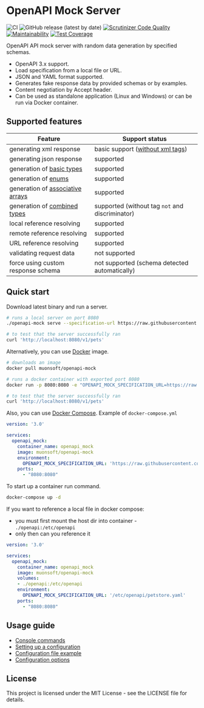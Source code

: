 # OpenAPI Mock Server

![CI](https://github.com/muonsoft/openapi-mock/workflows/CI/badge.svg?branch=master)
![GitHub release (latest by date)](https://img.shields.io/github/v/release/muonsoft/openapi-mock)
[![Scrutinizer Code Quality](https://scrutinizer-ci.com/g/muonsoft/openapi-mock/badges/quality-score.png?b=master)](https://scrutinizer-ci.com/g/muonsoft/openapi-mock/?branch=master)
[![Maintainability](https://api.codeclimate.com/v1/badges/158deb3434a84924dade/maintainability)](https://codeclimate.com/github/muonsoft/openapi-mock/maintainability)
[![Test Coverage](https://api.codeclimate.com/v1/badges/158deb3434a84924dade/test_coverage)](https://codeclimate.com/github/muonsoft/openapi-mock/test_coverage)

OpenAPI API mock server with random data generation by specified schemas.

* OpenAPI 3.x support.
* Load specification from a local file or URL.
* JSON and YAML format supported.
* Generates fake response data by provided schemas or by examples.
* Content negotiation by Accept header.
* Can be used as standalone application (Linux and Windows) or can be run via Docker container.

## Supported features

| Feature | Support status |
| --- | --- |
| generating xml response | basic support ([without xml tags](https://swagger.io/docs/specification/data-models/representing-xml/)) |
| generating json response | supported |
| generation of [basic types](https://swagger.io/docs/specification/data-models/data-types/) | supported |
| generation of [enums](https://swagger.io/docs/specification/data-models/enums/) | supported |
| generation of [associative arrays](https://swagger.io/docs/specification/data-models/dictionaries/) | supported |
| generation of [combined types](https://swagger.io/docs/specification/data-models/oneof-anyof-allof-not/) | supported (without tag `not` and discriminator) |
| local reference resolving | supported |
| remote reference resolving | supported |
| URL reference resolving | supported |
| validating request data | not supported |
| force using custom response schema | not supported (schema detected automatically) |

## Quick start

Download latest binary and run a server.

```bash
# runs a local server on port 8080
./openapi-mock serve --specification-url https://raw.githubusercontent.com/OAI/OpenAPI-Specification/master/examples/v3.0/petstore.yaml

# to test that the server successfully ran
curl 'http://localhost:8080/v1/pets'
```

Alternatively, you can use [Docker](https://www.docker.com/) image.

```bash
# downloads an image
docker pull muonsoft/openapi-mock

# runs a docker container with exported port 8080
docker run -p 8080:8080 -e "OPENAPI_MOCK_SPECIFICATION_URL=https://raw.githubusercontent.com/OAI/OpenAPI-Specification/master/examples/v3.0/petstore.yaml" --rm muonsoft/openapi-mock

# to test that the server successfully ran
curl 'http://localhost:8080/v1/pets'
```

Also, you can use [Docker Compose](https://docs.docker.com/compose/). Example of `docker-compose.yml`

```yaml
version: '3.0'

services:
  openapi_mock:
    container_name: openapi_mock
    image: muonsoft/openapi-mock
    environment:
      OPENAPI_MOCK_SPECIFICATION_URL: 'https://raw.githubusercontent.com/OAI/OpenAPI-Specification/master/examples/v3.0/petstore.yaml'
    ports:
      - "8080:8080"
```

To start up a container run command.

```bash
docker-compose up -d
```

If you want to reference a local file in docker compose:

* you must first mount the host dir into container - `./openapi:/etc/openapi`
* only then can you reference it

```yaml
version: '3.0'

services:
  openapi_mock:
    container_name: openapi_mock
    image: muonsoft/openapi-mock
    volumes:
    - ./openapi:/etc/openapi
    environment:
      OPENAPI_MOCK_SPECIFICATION_URL: '/etc/openapi/petstore.yaml'
    ports:
      - "8080:8080"
```

## Usage guide

* [Console commands](docs/usage_guide.md#console-commands)
* [Setting up a configuration](docs/usage_guide.md#setting-up-a-configuration)
* [Configuration file example](docs/usage_guide.md#configuration-file-example)
* [Configuration options](docs/usage_guide.md#configuration-options)

## License

This project is licensed under the MIT License - see the LICENSE file for details.
